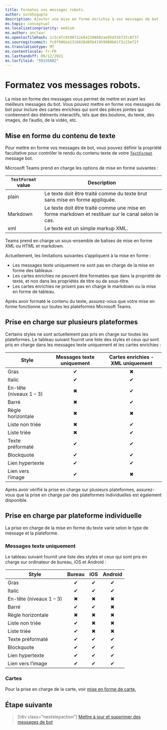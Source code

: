 ```yaml
---
title: Formatez vos messages robots.
author: surbhigupta
description: Ajouter une mise en forme enrichie à vos messages de bot
ms.topic: conceptual
ms.localizationpriority: medium
ms.author: anclear
ms.openlocfilehash: 1c5c4fc9190712e042398882ae95d31673fc0f37
ms.sourcegitcommit: fc9f906ea1316028d85b41959980b81f2c23ef2f
ms.translationtype: MT
ms.contentlocale: fr-FR
ms.lasthandoff: 09/12/2021
ms.locfileid: "59155682"
---
```

# <a name="format-your-bot-messages"></a>Formatez vos messages robots.

La mise en forme des messages vous permet de mettre en avant les meilleurs messages du bot. Vous pouvez mettre en forme vos messages de bot pour inclure des cartes enrichies qui sont des pièces jointes qui contiennent des éléments interactifs, tels que des boutons, du texte, des images, de l’audio, de la vidéo, etc.

## <a name="format-text-content"></a>Mise en forme du contenu de texte

Pour mettre en forme vos messages de bot, vous pouvez définir la propriété facultative pour contrôler le rendu du contenu texte de votre [`TextFormat`](/bot-framework/dotnet/bot-builder-dotnet-create-messages#customizing-a-message) message bot.

Microsoft Teams prend en charge les options de mise en forme suivantes :

| `TextFormat` value | Description |
| --- | --- |
| plain | Le texte doit être traité comme du texte brut sans mise en forme appliquée.|
| Markdown | Le texte doit être traité comme une mise en forme markdown et restituer sur le canal selon le cas. |
| xml | Le texte est un simple markup XML. |

Teams prend en charge un sous-ensemble de balises de mise en forme XML ou HTML et markdown.

Actuellement, les limitations suivantes s’appliquent à la mise en forme :

* Les messages texte uniquement ne sont pas en charge de la mise en forme des tableaux.
* Les cartes enrichies ne peuvent être formatées que dans la propriété de texte, et non dans les propriétés de titre ou de sous-titre.
* Les cartes enrichies ne prisent pas en charge le markdown ou la mise en forme de tableau.

Après avoir formaté le contenu du texte, assurez-vous que votre mise en forme fonctionne sur toutes les plateformes Microsoft Teams.

## <a name="cross-platform-support"></a>Prise en charge sur plusieurs plateformes

Certains styles ne sont actuellement pas pris en charge sur toutes les plateformes. Le tableau suivant fournit une liste des styles et ceux qui sont pris en charge dans les messages texte uniquement et les cartes enrichies :

| Style                     | Messages texte uniquement | Cartes enrichies - XML uniquement |
| ---                       | :---: | :---: |
| Gras                      | ✔ | ✖ |
| Italic                    | ✔ | ✔ |
| En-tête (niveaux 1 &ndash; 3) | ✖ | ✔ |
| Barré             | ✖ | ✔ |
| Règle horizontale           | ✖ | ✖ |
| Liste non triée            | ✖ | ✔ |
| Liste triée              | ✖ | ✔ |
| Texte préformaté         | ✔ | ✔ |
| Blockquote                | ✔ | ✔ |
| Lien hypertexte                 | ✔ | ✔ |
| Lien vers l’image                | ✔ | ✖ |

Après avoir vérifié la prise en charge sur plusieurs plateformes, assurez-vous que la prise en charge par des plateformes individuelles est également disponible.

## <a name="support-by-individual-platform"></a>Prise en charge par plateforme individuelle

La prise en charge de la mise en forme du texte varie selon le type de message et la plateforme.

### <a name="text-only-messages"></a>Messages texte uniquement

Le tableau suivant fournit une liste des styles et ceux qui sont pris en charge sur ordinateur de bureau, iOS et Android :

| Style                     | Bureau | iOS | Android |
| ---                       | :---: | :---: | :---: |
| Gras                      | ✔ | ✔ | ✔ |
| Italic                    | ✔ | ✔ | ✔ |
| En-tête (niveaux 1 &ndash; 3) | ✖ | ✖ | ✖ |
| Barré             | ✔ | ✔ | ✖ |
| Règle horizontale           | ✖ | ✖ | ✖ |
| Liste non triée            | ✔ | ✖ | ✖ |
| Liste triée              | ✔ | ✖ | ✖ |
| Texte préformaté         | ✔ | ✔ | ✔ |
| Blockquote                | ✔ | ✔ | ✔ |
| Lien hypertexte                 | ✔ | ✔ | ✔ |
| Lien vers l’image                | ✔ | ✔ | ✔ |

### <a name="cards"></a>Cartes

Pour la prise en charge de la carte, voir [mise en forme de carte.](~/task-modules-and-cards/cards/cards-format.md)

## <a name="next-step"></a>Étape suivante

> [!div class="nextstepaction"]
> [Mettre à jour et supprimer des messages de bot](~/bots/how-to/update-and-delete-bot-messages.md)
